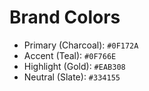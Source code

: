 # Brand Colors
- Primary (Charcoal): `#0F172A`
- Accent (Teal): `#0F766E`
- Highlight (Gold): `#EAB308`
- Neutral (Slate): `#334155`
